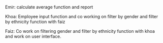 Emir: calculate average function and report

Khoa: Employee input function and co working on filter by gender and filter by ethnicity function with faiz

Faiz: Co work on filtering gender and filter by ethnicity function with khoa and work on user interface.